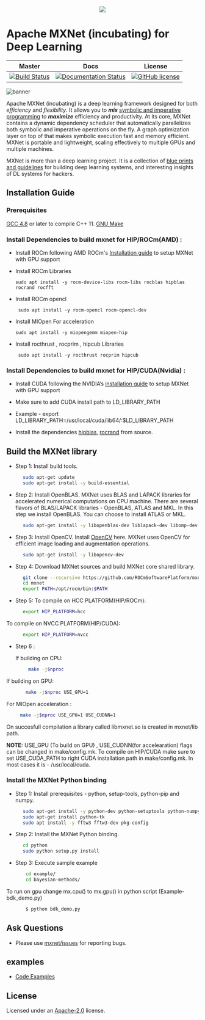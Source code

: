 <!--- Licensed to the Apache Software Foundation (ASF) under one -->
<!--- or more contributor license agreements.  See the NOTICE file -->
<!--- distributed with this work for additional information -->
<!--- regarding copyright ownership.  The ASF licenses this file -->
<!--- to you under the Apache License, Version 2.0 (the -->
<!--- "License"); you may not use this file except in compliance -->
<!--- with the License.  You may obtain a copy of the License at -->

<!---   http://www.apache.org/licenses/LICENSE-2.0 -->

<!--- Unless required by applicable law or agreed to in writing, -->
<!--- software distributed under the License is distributed on an -->
<!--- "AS IS" BASIS, WITHOUT WARRANTIES OR CONDITIONS OF ANY -->
<!--- KIND, either express or implied.  See the License for the -->
<!--- specific language governing permissions and limitations -->
<!--- under the License. -->

<div align="center">
  <a href="https://mxnet.incubator.apache.org/"><img src="https://raw.githubusercontent.com/dmlc/web-data/master/mxnet/image/mxnet_logo_2.png"></a><br>
</div>

Apache MXNet (incubating) for Deep Learning
=====
| Master         | Docs          | License  |
| :-------------:|:-------------:|:--------:|
| [![Build Status](http://jenkins.mxnet-ci.amazon-ml.com/job/incubator-mxnet/job/master/badge/icon)](http://jenkins.mxnet-ci.amazon-ml.com/job/incubator-mxnet/job/master/)  | [![Documentation Status](http://jenkins.mxnet-ci.amazon-ml.com/job/restricted-website-build/badge/icon)](https://mxnet.incubator.apache.org/) | [![GitHub license](http://dmlc.github.io/img/apache2.svg)](./LICENSE) |

![banner](https://raw.githubusercontent.com/dmlc/web-data/master/mxnet/image/banner.png)

Apache MXNet (incubating) is a deep learning framework designed for both *efficiency* and *flexibility*.
It allows you to ***mix*** [symbolic and imperative programming](https://mxnet.incubator.apache.org/architecture/index.html#deep-learning-system-design-concepts)
to ***maximize*** efficiency and productivity.
At its core, MXNet contains a dynamic dependency scheduler that automatically parallelizes both symbolic and imperative operations on the fly.
A graph optimization layer on top of that makes symbolic execution fast and memory efficient.
MXNet is portable and lightweight, scaling effectively to multiple GPUs and multiple machines.

MXNet is more than a deep learning project. It is a collection of
[blue prints and guidelines](https://mxnet.incubator.apache.org/architecture/index.html#deep-learning-system-design-concepts) for building
deep learning systems, and interesting insights of DL systems for hackers.


## Installation Guide

### Prerequisites

[GCC 4.8](https://gcc.gnu.org/gcc-4.8/) or later to compile C++ 11. [GNU Make](https://www.gnu.org/software/make/)

### Install Dependencies to build mxnet for HIP/ROCm(AMD) : 

* Install ROCm following AMD ROCm's [Installation guide](https://rocm-documentation.readthedocs.io/en/latest/Installation_Guide/Installation-Guide.html#installing-from-amd-rocm-repositories) to setup MXNet with GPU support

* Install ROCm Libraries

      sudo apt install -y rocm-device-libs rocm-libs rocblas hipblas rocrand rocfft

* Install ROCm opencl
       
       sudo apt install -y rocm-opencl rocm-opencl-dev

* Install MIOpen For acceleration

      sudo apt install -y miopengemm miopen-hip
      
* Install rocthrust , rocprim , hipcub Libraries
      
       sudo apt install -y rocthrust rocprim hipcub

  
### Install Dependencies to build mxnet for HIP/CUDA(Nvidia) :

* Install CUDA following the NVIDIA’s [installation guide](http://docs.nvidia.com/cuda/cuda-installation-guide-linux/) to setup MXNet with GPU support

* Make sure to add CUDA install path to LD_LIBRARY_PATH
* Example - export LD_LIBRARY_PATH=/usr/local/cuda/lib64/:$LD_LIBRARY_PATH

* Install the dependencies [hipblas](https://github.com/ROCmSoftwarePlatform/hipBLAS/wiki/Build), [rocrand](https://github.com/ROCmSoftwarePlatform/rocRAND) from source.

## Build the MXNet library

* Step 1: Install build tools.
```bash
      sudo apt-get update
      sudo apt-get install -y build-essential
```

* Step 2: Install OpenBLAS. 
MXNet uses BLAS and LAPACK libraries for accelerated numerical computations on CPU machine. There are several flavors of  BLAS/LAPACK libraries - OpenBLAS, ATLAS and MKL. In this step we install OpenBLAS. You can choose to install ATLAS or MKL.
```bash
      sudo apt-get install -y libopenblas-dev liblapack-dev libomp-dev libatlas-dev libatlas-base-dev
```

* Step 3: Install OpenCV.
  Install [OpenCV](<https://opencv.org/>) here. MXNet uses OpenCV for efficient image loading and augmentation operations.
```bash
      sudo apt-get install -y libopencv-dev
```

* Step 4: Download MXNet sources and build MXNet core shared library.
```bash
      git clone --recursive https://github.com/ROCmSoftwarePlatform/mxnet.git
      cd mxnet
      export PATH=/opt/rocm/bin:$PATH
 ```
 
* Step 5:
    To compile on HCC PLATFORM(HIP/ROCm):
```bash
      export HIP_PLATFORM=hcc
```

   To compile on NVCC PLATFORM(HIP/CUDA):
```bash
      export HIP_PLATFORM=nvcc
```
* Step 6 :

    If building on CPU:
```bash
        make -j$nproc 
 ```
   If building on GPU:
```bash
       make -j$nproc USE_GPU=1 
```
  For MIOpen acceleration : 
  ```bash
       make -j$nproc USE_GPU=1 USE_CUDNN=1 
```
On succesfull compilation a library called libmxnet.so is created in mxnet/lib path.

**NOTE:**  USE_GPU (To build on GPU) , USE_CUDNN(for accelearation) flags can be changed in make/config.mk.
To compile on HIP/CUDA make sure to set USE_CUDA_PATH to right CUDA installation path in make/config.mk. In most cases it is - /usr/local/cuda.

### Install the MXNet Python binding

* Step 1: Install prerequisites - python, setup-tools, python-pip and numpy.
```bash
      sudo apt-get install -y python-dev python-setuptools python-numpy python-pip python-scipy
      sudo apt-get install python-tk
      sudo apt install -y fftw3 fftw3-dev pkg-config
```
* Step 2: Install the MXNet Python binding.
```bash
      cd python
      sudo python setup.py install
```    
* Step 3: Execute sample example
```bash
       cd example/
       cd bayesian-methods/
```
To run on gpu change mx.cpu() to mx.gpu() in python script (Example- bdk_demo.py)
```bash
       $ python bdk_demo.py
```

Ask Questions
-------------
* Please use [mxnet/issues](https://github.com/ROCmSoftwarePlatform/mxnet/issues) for reporting bugs.


examples
---------
* [Code Examples](https://github.com/ROCmSoftwarePlatform/mxnet/blob/master/example)

License
-------
Licensed under an [Apache-2.0](https://github.com/apache/incubator-mxnet/blob/master/LICENSE) license.

